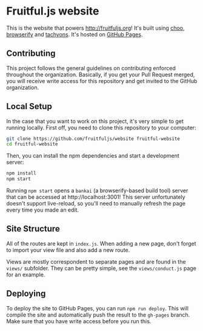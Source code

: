 # Fruitful.js website

This is the website that powers http://fruitfuljs.org! It's built using
[choo](http://choo.io), [browserify](http://browserify.org/) and
[tachyons](http://tachyons.io). It's hosted on [GitHub Pages](http://pages.github.com).

## Contributing

This project follows the general guidelines on contributing enforced throughout
the organization. Basically, if you get your Pull Request merged, you will
receive write access for this repository and get invited to the GitHub
organization.

## Local Setup

In the case that you want to work on this project, it's very simple to get
running locally. First off, you need to clone this repository to your
computer:

```sh
git clone https://github.com/fruitfuljs/website fruitful-website
cd fruitful-website
```

Then, you can install the npm dependencies and start a development server:

```sh
npm install
npm start
```

Running `npm start` opens a `bankai` (a browserify-based build tool) server
that can be accessed at http://localhost:3001! This server unfortunately doesn't
support live-reload, so you'll need to manually refresh the page every time
you made an edit.

## Site Structure

All of the routes are kept in `index.js`. When adding a new page, don't forget to
import your view file and also add a new route.

Views are mostly correspondent to separate pages and are found in the `views/` subfolder.
They can be pretty simple, see the `views/conduct.js` page for an example.

## Deploying

To deploy the site to GitHub Pages, you can run `npm run deploy`. This will
compile the site and automatically push the result to the `gh-pages` branch.
Make sure that you have write access before you run this.
